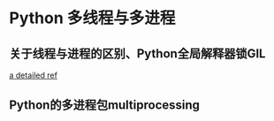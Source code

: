 # Python 多线程与多进程
## 关于线程与进程的区别、Python全局解释器锁GIL
[a detailed ref](https://mp.weixin.qq.com/s/i3RvQc5uI9dVZ82pcwOQsQ) 

## Python的多进程包multiprocessing
